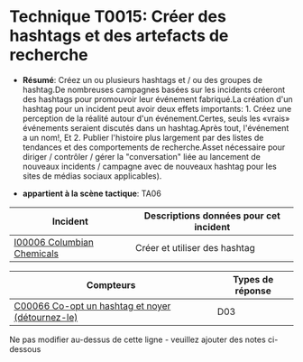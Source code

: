 # Technique T0015: Créer des hashtags et des artefacts de recherche

* **Résumé**: Créez un ou plusieurs hashtags et / ou des groupes de hashtag.De nombreuses campagnes basées sur les incidents créeront des hashtags pour promouvoir leur événement fabriqué.La création d'un hashtag pour un incident peut avoir deux effets importants: 1. Créez une perception de la réalité autour d'un événement.Certes, seuls les «vrais» événements seraient discutés dans un hashtag.Après tout, l'événement a un nom!, Et 2. Publier l'histoire plus largement par des listes de tendances et des comportements de recherche.Asset nécessaire pour diriger / contrôler / gérer la "conversation" liée au lancement de nouveaux incidents / campagne avec de nouveaux hashtag pour les sites de médias sociaux applicables).

* **appartient à la scène tactique**: TA06


|Incident |Descriptions données pour cet incident |
|-------- |-------------------- |
|[I00006 Columbian Chemicals](../../generated_pages/incidents/I00006.md) |Créer et utiliser des hashtag |



|Compteurs |Types de réponse |
|-------- |-------------- |
|[C00066 Co-opt un hashtag et noyer (détournez-le)](../../generated_pages/counters/C00066.md) |D03 |


Ne pas modifier au-dessus de cette ligne - veuillez ajouter des notes ci-dessous